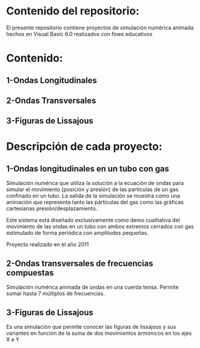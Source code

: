 # Contenido del repositorio:

El presente repositorio contiene proyectos de simulación numérica animada hechos en Visual Basic 6.0 realizados con fines educativos

# Contenido:

## 1-Ondas Longitudinales

## 2-Ondas Transversales

## 3-Figuras de Lissajous

# Descripción de cada proyecto:

## 1-Ondas longitudinales en un tubo con gas

Simulación numérica que utiliza la solución a la ecuación de ondas para simular el movimiento (posición y presión) de las partículas de un gas confinado en un tubo. La salida de la simulación se muestra como una animación que representa tanto las pártículas del gas como las gráficas cartesianas presión/desplazamiento.

Este sistema está diseñado exclusivamente como demo cualitativa del movimiento de las ondas en un tubo con ambos extremos cerrados con gas estimulado de forma periódica con amplitudes pequeñas.

Proyecto realizado en el año 2011

## 2-Ondas transversales de frecuencias compuestas

Simulación numérica animada de ondas en una cuerda tensa. Permite sumar hasta 7 múltiplos de frecuencias.

## 3-Figuras de Lissajous

Es una simulación que permite conocer las figuras de lissajous y sus variantes en función de la suma de dos movimientos armónicos en los ejes X e Y
